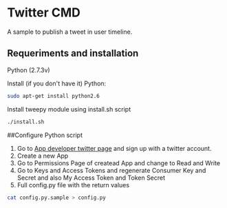 # Twitter CMD

A sample to publish a tweet in user timeline.

## Requeriments and installation
Python (2.7.3v)

Install (if you don't have it) Python:
```bash
sudo apt-get install python2.6
```

Install tweepy module using install.sh script
```bash
./install.sh
```

##Configure Python script
1. Go to [App developer twitter page](https://apps.twitter.com/) and sign up with a twitter account.
2. Create a new App
3. Go to Permissions Page of createad App and change to Read and Write
4. Go to Keys and Access Tokens and regenerate Consumer Key and Secret and also My Access Token and Token Secret
5. Full config.py file with the return values

```bash
cat config.py.sample > config.py
```

